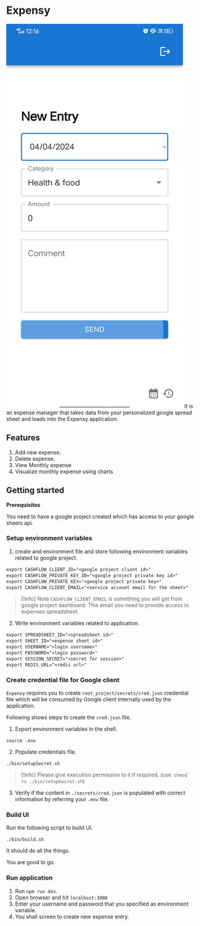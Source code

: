 # Expensy

![Expensy Main Screen](./assets/expensy-main.jpeg)
It is an expense manager that takes data from your personalized google spread sheet and loads into the Expensy application.

## Features

1. Add new expense.
2. Delete expense.
3. View Monthly expense
4. Visualize monthly expense using charts

## Getting started

**Prerequisites**

You need to have a google project created which has access to your google sheets api.

### Setup environment variables

1. create and environment file and store following environment variables related to google project.

```
export CASHFLOW_CLIENT_ID="<google project client id>"
export CASHFLOW_PRIVATE_KEY_ID="<google project private key id>"
export CASHFLOW_PRIVATE_KEY="<google project private key>"
export CASHFLOW_CLIENT_EMAIL="<service account email for the sheet>"
```

> [!info] Note
> `CASHFLOW_CLIENT_EMAIL` is something you will get from google project dashboard. This email you need to provide access in expenses spreadsheet.

2. Write environment variables related to application.

```
export SPREADSHEET_ID="<spreadsheet id>"
export SHEET_ID="<expense sheet id>"
export USERNAME="<login username>"
export PASSWORD="<login password>"
export SESSION_SECRET="<secret for session>"
export REDIS_URL="<redis url>"
```

### Create credential file for Google client

`Expensy` requires you to create `root_project/secrets/cred.json` credential file which will be consumed by Google client internally used by the application.

Following shows steps to create the `cred.json` file.

1. Export environment variables in the shell.

```
source .env
```

2. Populate credentials file.

```
./bin/setupSecret.sh
```

> [!info]
> Please give execution permission to it if required. (use` chmod +x ./bin/setupSecret.sh`)

3. Verify if the content in `./secrets/cred.json` is populated with correct information by referring your `.env` file.

### Build UI

Run the following script to build UI.

```
./bin/build.sh
```

It should do all the things.

You are good to go.

### Run application

1. Run `npm run dev`.
2. Open browser and hit `localhost:3000`
3. Enter your username and password that you specified as environment variable.
4. You shall screen to create new expense entry.
